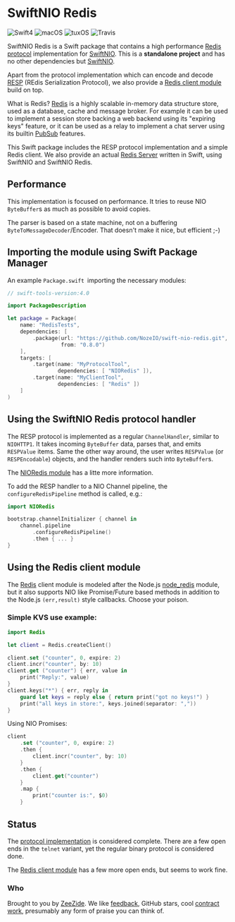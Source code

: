 # SwiftNIO Redis

![Swift4](https://img.shields.io/badge/swift-4-blue.svg)
![macOS](https://img.shields.io/badge/os-macOS-green.svg?style=flat)
![tuxOS](https://img.shields.io/badge/os-tuxOS-green.svg?style=flat)
![Travis](https://travis-ci.org/NozeIO/swift-nio-redis.svg?branch=master)

SwiftNIO Redis is a Swift package that contains a high performance 
[Redis protocol](https://redis.io/topics/protocol)
implementation for
[SwiftNIO](https://github.com/apple/swift-nio).
This is a **standalone project** and has no other dependencies but
[SwiftNIO](https://github.com/apple/swift-nio).

Apart from the protocol implementation which can encode and decode
[RESP](https://redis.io/topics/protocol) (REdis Serialization Protocol),
we also provide a [Redis client module](Sources/Redis/README.md)
build on top.

What is Redis?
[Redis](https://redis.io/) is a highly scalable in-memory data structure store,
used as a database, cache and message broker.
For example it can be used to implement a session store backing a web backend
using its "expiring keys" feature,
or it can be used as a relay to implement a chat server using its builtin
[PubSub](https://redis.io/topics/pubsub)
features.

This Swift package includes the RESP protocol implementation and a simple
Redis client.
We also provide an actual [Redis Server](https://github.com/NozeIO/redi-s)
written in Swift, using SwiftNIO and SwiftNIO Redis.


## Performance

This implementation is focused on performance.
It tries to reuse NIO `ByteBuffer`s as much as possible to avoid copies.

The parser is based on a state machine, not on a buffering
`ByteToMessageDecoder`/Encoder.
That doesn't make it nice, but efficient ;-)

## Importing the module using Swift Package Manager

An example `Package.swift `importing the necessary modules:

```swift
// swift-tools-version:4.0

import PackageDescription

let package = Package(
    name: "RedisTests",
    dependencies: [
        .package(url: "https://github.com/NozeIO/swift-nio-redis.git", 
                 from: "0.8.0")
    ],
    targets: [
        .target(name: "MyProtocolTool",
                dependencies: [ "NIORedis" ]),
        .target(name: "MyClientTool",
                dependencies: [ "Redis" ])
    ]
)
```


## Using the SwiftNIO Redis protocol handler

The RESP protocol is implemented as a regular
`ChannelHandler`, similar to `NIOHTTP1`.
It takes incoming `ByteBuffer` data, parses that, and emits `RESPValue`
items.
Same the other way around, the user writes `RESPValue` (or `RESPEncodable`)
objects, and the handler renders such into `ByteBuffer`s.

The [NIORedis module](Sources/NIORedis/README.md) has a litte more
information.

To add the RESP handler to a NIO Channel pipeline, the `configureRedisPipeline`
method is called, e.g.:

```swift
import NIORedis

bootstrap.channelInitializer { channel in
    channel.pipeline
        .configureRedisPipeline()
        .then { ... }
}
```


## Using the Redis client module

The
[Redis](Sources/Redis/README.md)
client module is modeled after the Node.js
[node_redis](https://github.com/NodeRedis/node_redis)
module,
but it also supports NIO like Promise/Future based methods in addition
to the Node.js `(err,result)` style callbacks. Choose your poison.

### Simple KVS use example:

```swift
import Redis

let client = Redis.createClient()

client.set ("counter", 0, expire: 2)
client.incr("counter", by: 10)
client.get ("counter") { err, value in
    print("Reply:", value)
}
client.keys("*") { err, reply in
    guard let keys = reply else { return print("got no keys!") }
    print("all keys in store:", keys.joined(separator: ","))
}
```

Using NIO Promises:

```swift
client
    .set ("counter", 0, expire: 2)
    .then {
        client.incr("counter", by: 10)
    }
    .then {
        client.get("counter")
    }
    .map {
        print("counter is:", $0)
    }
```


## Status

The
[protocol implementation](Sources/NIORedis/)
is considered complete. There are a few open ends
in the `telnet` variant, yet the regular binary protocol is considered done.

The
[Redis client module](Sources/Redis/)
has a few more open ends, but seems to work fine.


### Who

Brought to you by
[ZeeZide](http://zeezide.de).
We like
[feedback](https://twitter.com/ar_institute),
GitHub stars,
cool [contract work](http://zeezide.com/en/services/services.html),
presumably any form of praise you can think of.
